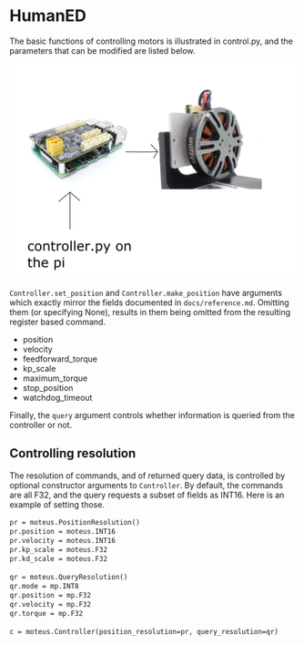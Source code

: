 # HumanED

The basic functions of controlling motors is illustrated in control.py, and the parameters that can be modified are listed below. 



![alt text](https://github.com/gc625/HumanED/blob/master/diagram.png?raw=true)

`Controller.set_position` and `Controller.make_position` have
arguments which exactly mirror the fields documented in
`docs/reference.md`.  Omitting them (or specifying None), results in
them being omitted from the resulting register based command.

* position
* velocity
* feedforward_torque
* kp_scale
* maximum_torque
* stop_position
* watchdog_timeout

Finally, the `query` argument controls whether information is queried
from the controller or not.

## Controlling resolution ##

The resolution of commands, and of returned query data, is controlled
by optional constructor arguments to `Controller`.  By default, the
commands are all F32, and the query requests a subset of fields as
INT16.  Here is an example of setting those.

```
pr = moteus.PositionResolution()
pr.position = moteus.INT16
pr.velocity = moteus.INT16
pr.kp_scale = moteus.F32
pr.kd_scale = moteus.F32

qr = moteus.QueryResolution()
qr.mode = mp.INT8
qr.position = mp.F32
qr.velocity = mp.F32
qr.torque = mp.F32

c = moteus.Controller(position_resolution=pr, query_resolution=qr)
```
